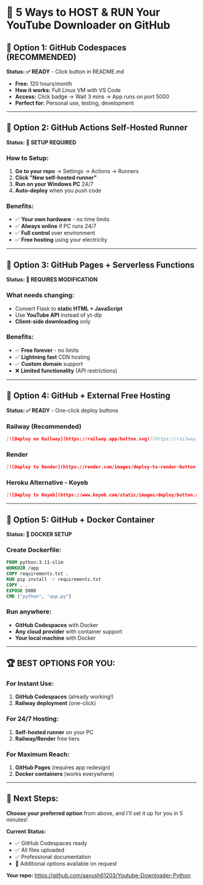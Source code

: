 # 🌟 **5 Ways to HOST & RUN Your YouTube Downloader on GitHub**

## 🎯 **Option 1: GitHub Codespaces (RECOMMENDED)**
**Status: ✅ READY** - Click button in README.md
- **Free:** 120 hours/month
- **How it works:** Full Linux VM with VS Code
- **Access:** Click badge → Wait 3 mins → App runs on port 5000
- **Perfect for:** Personal use, testing, development

---

## 🎯 **Option 2: GitHub Actions Self-Hosted Runner** 
**Status: 🔧 SETUP REQUIRED**

### How to Setup:
1. **Go to your repo** → Settings → Actions → Runners
2. **Click "New self-hosted runner"**
3. **Run on your Windows PC** 24/7
4. **Auto-deploy** when you push code

### Benefits:
- ✅ **Your own hardware** - no time limits
- ✅ **Always online** if PC runs 24/7  
- ✅ **Full control** over environment
- ✅ **Free hosting** using your electricity

---

## 🎯 **Option 3: GitHub Pages + Serverless Functions**
**Status: 🔧 REQUIRES MODIFICATION**

### What needs changing:
- Convert Flask to **static HTML + JavaScript**
- Use **YouTube API** instead of yt-dlp
- **Client-side downloading** only

### Benefits:
- ✅ **Free forever** - no limits
- ✅ **Lightning fast** CDN hosting
- ✅ **Custom domain** support
- ❌ **Limited functionality** (API restrictions)

---

## 🎯 **Option 4: GitHub + External Free Hosting**
**Status: ✅ READY** - One-click deploy buttons

### Railway (Recommended)
```markdown
[![Deploy on Railway](https://railway.app/button.svg)](https://railway.app/template/your-template)
```

### Render  
```markdown
[![Deploy to Render](https://render.com/images/deploy-to-render-button.svg)](https://render.com/deploy?repo=https://github.com/aayush61203/Youtube-Downloader-Python)
```

### Heroku Alternative - Koyeb
```markdown
[![Deploy to Koyeb](https://www.koyeb.com/static/images/deploy/button.svg)](https://app.koyeb.com/deploy?type=git&repository=github.com/aayush61203/Youtube-Downloader-Python)
```

---

## 🎯 **Option 5: GitHub + Docker Container**
**Status: 🔧 DOCKER SETUP**

### Create Dockerfile:
```dockerfile
FROM python:3.11-slim
WORKDIR /app
COPY requirements.txt .
RUN pip install -r requirements.txt
COPY . .
EXPOSE 5000
CMD ["python", "app.py"]
```

### Run anywhere:
- **GitHub Codespaces** with Docker
- **Any cloud provider** with container support
- **Your local machine** with Docker

---

## 🏆 **BEST OPTIONS FOR YOU:**

### **For Instant Use:**
1. **GitHub Codespaces** (already working!)
2. **Railway deployment** (one-click)

### **For 24/7 Hosting:**
1. **Self-hosted runner** on your PC
2. **Railway/Render** free tiers

### **For Maximum Reach:**
1. **GitHub Pages** (requires app redesign)
2. **Docker containers** (works everywhere)

---

## 🚀 **Next Steps:**

**Choose your preferred option** from above, and I'll set it up for you in 5 minutes!

**Current Status:** 
- ✅ GitHub Codespaces ready
- ✅ All files uploaded  
- ✅ Professional documentation
- 🔧 Additional options available on request

**Your repo:** https://github.com/aayush61203/Youtube-Downloader-Python